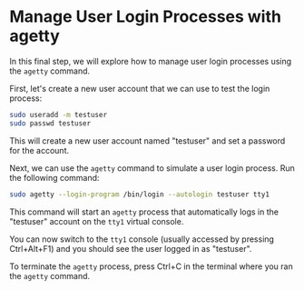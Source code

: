 # Manage User Login Processes with agetty

In this final step, we will explore how to manage user login processes using the `agetty` command.

First, let's create a new user account that we can use to test the login process:

```bash
sudo useradd -m testuser
sudo passwd testuser
```

This will create a new user account named "testuser" and set a password for the account.

Next, we can use the `agetty` command to simulate a user login process. Run the following command:

```bash
sudo agetty --login-program /bin/login --autologin testuser tty1
```

This command will start an `agetty` process that automatically logs in the "testuser" account on the `tty1` virtual console.

You can now switch to the `tty1` console (usually accessed by pressing Ctrl+Alt+F1) and you should see the user logged in as "testuser".

To terminate the `agetty` process, press Ctrl+C in the terminal where you ran the `agetty` command.

